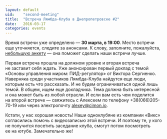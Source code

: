 ```yaml
---
layout: default
uid:    "second-meeting"
title:  "Встреча Лямбда-Клуба в Днепропетровске #2"
date:   2016-03-17
categories: events
---
```

Время встречи уже определено&nbsp;&mdash; **30&nbsp;марта, в&nbsp;19:00**. Место встречи еще уточняется, следите за&nbsp;анонсами. К&nbsp;слову, заполните, пожалуйста, [небольшую анкету](http://goo.gl/forms/IOU1m1KoI0)&nbsp;&mdash; она поможет сделать наши встречи лучше.

Первая встреча прошла на&nbsp;должном уровне и&nbsp;вторая встреча не&nbsp;заставит себя ждать. Уже анонсирован первый доклад с&nbsp;темой &laquo;Основы управления миром: ПИД-регулятор&raquo; от&nbsp;Виктора Сергиенко.
Наверняка среди участников Лямбда-Клуба найдутся еще люди, которым есть что рассказать. И&nbsp;не&nbsp;будем ограничиваться одной лишь темой. В общем, ищем еще докладчика. Тема должна быть интересной и&nbsp;она может быть из&nbsp;любой отрасли. И&nbsp;если вам есть чем поделится на&nbsp;второй встрече&nbsp;&mdash; свяжитесь с&nbsp;Алексеем по&nbsp;телефону +38(066)205-70-19 или через электропочту [alexey@cimon.io](mailto:alexey@cimon.io).

Кстати, у&nbsp;нас хорошая новость! Наши одноклубяне из&nbsp;компании &laquo;Викс&raquo; согласились помочь с&nbsp;видеозаписью этой встречи. И&nbsp;поэтому&nbsp;те, у&nbsp;кого не&nbsp;получится посетить заседание клуба, смогут потом посмотреть ее&nbsp;на&nbsp;ютубе. Замечательно&nbsp;же!
